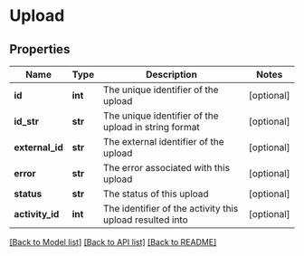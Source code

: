 # Upload

## Properties
Name | Type | Description | Notes
------------ | ------------- | ------------- | -------------
**id** | **int** | The unique identifier of the upload | [optional] 
**id_str** | **str** | The unique identifier of the upload in string format | [optional] 
**external_id** | **str** | The external identifier of the upload | [optional] 
**error** | **str** | The error associated with this upload | [optional] 
**status** | **str** | The status of this upload | [optional] 
**activity_id** | **int** | The identifier of the activity this upload resulted into | [optional] 

[[Back to Model list]](../README.md#documentation-for-models) [[Back to API list]](../README.md#documentation-for-api-endpoints) [[Back to README]](../README.md)


